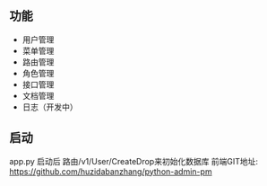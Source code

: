 ## 功能

* 用户管理
* 菜单管理
* 路由管理
* 角色管理
* 接口管理
* 文档管理
* 日志（开发中）

## 启动
  app.py 启动后 路由/v1/User/CreateDrop来初始化数据库 前端GIT地址: https://github.com/huzidabanzhang/python-admin-pm
